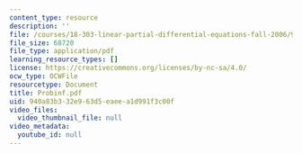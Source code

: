 ```yaml
---
content_type: resource
description: ''
file: /courses/18-303-linear-partial-differential-equations-fall-2006/940a83b332e963d5eaeea1d991f3c00f_Probinf.pdf
file_size: 68720
file_type: application/pdf
learning_resource_types: []
license: https://creativecommons.org/licenses/by-nc-sa/4.0/
ocw_type: OCWFile
resourcetype: Document
title: Probinf.pdf
uid: 940a83b3-32e9-63d5-eaee-a1d991f3c00f
video_files:
  video_thumbnail_file: null
video_metadata:
  youtube_id: null
---
```

